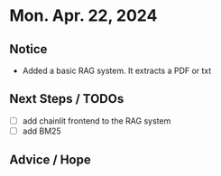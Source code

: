 # Mon. Apr. 22, 2024

## Notice

- Added a basic RAG system. It extracts a PDF or txt

## Next Steps / TODOs

- [ ] add chainlit frontend to the RAG system
- [ ] add BM25

## Advice / Hope


